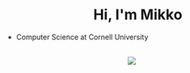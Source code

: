 <div id="user-content-toc">
  <ul align="center">
    <summary><h1 align="center">Hi, I'm Mikko
  </ul>
</div>

- Computer Science at Cornell University

<br>

<div align="center">
  <img src="https://skillicons.dev/icons?i=java,python,cpp,ocaml,html,css,flask,git,vscode,github&perline=14" />
</div>
